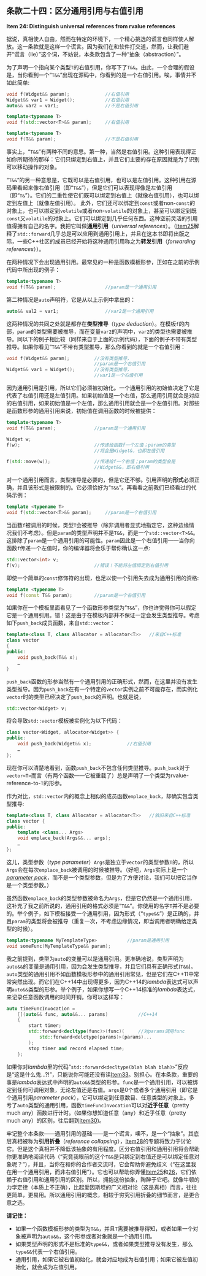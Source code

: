 ## 条款二十四：区分通用引用与右值引用

**Item 24: Distinguish universal references from rvalue references**

据说，真相使人自由，然而在特定的环境下，一个精心挑选的谎言也同样使人解放。这一条款就是这样一个谎言。因为我们在和软件打交道，然而，让我们避开“谎言（lie）”这个词，不妨说，本条款包含了一种“抽象（abstraction）”。

为了声明一个指向某个类型`T`的右值引用，你写下了`T&&`。由此，一个合理的假设是，当你看到一个“`T&&`”出现在源码中，你看到的是一个右值引用。唉，事情并不如此简单:

```cpp
void f(Widget&& param);             //右值引用
Widget&& var1 = Widget();           //右值引用
auto&& var2 = var1;                 //不是右值引用

template<typename T>
void f(std::vector<T>&& param);     //右值引用

template<typename T>
void f(T&& param);                  //不是右值引用
```

事实上，“`T&&`”有两种不同的意思。第一种，当然是右值引用。这种引用表现得正如你所期待的那样：它们只绑定到右值上，并且它们主要的存在原因就是为了识别可以移动操作的对象。

“`T&&`”的另一种意思是，它既可以是右值引用，也可以是左值引用。这种引用在源码里看起来像右值引用（即“`T&&`”），但是它们可以表现得像是左值引用（即“`T&`”）。它们的二重性使它们既可以绑定到右值上（就像右值引用），也可以绑定到左值上（就像左值引用）。 此外，它们还可以绑定到`const`或者non-`const`的对象上，也可以绑定到`volatile`或者non-`volatile`的对象上，甚至可以绑定到既`const`又`volatile`的对象上。它们可以绑定到几乎任何东西。这种空前灵活的引用值得拥有自己的名字。我把它叫做**通用引用**（*universal references*）。（[Item25](https://github.com/kelthuzadx/EffectiveModernCppChinese/blob/master/5.RRefMovSemPerfForw/item25.md)解释了`std::forward`几乎总是可以应用到通用引用上，并且在这本书即将出版之际，一些C++社区的成员已经开始将这种通用引用称之为**转发引用**（*forwarding references*））。

在两种情况下会出现通用引用。最常见的一种是函数模板形参，正如在之前的示例代码中所出现的例子：

```cpp
template<typename T>
void f(T&& param);                  //param是一个通用引用
```

第二种情况是`auto`声明符，它是从以上示例中拿出的：

```cpp
auto&& val2 = var1;                 //var2是一个通用引用
```

这两种情况的共同之处就是都存在**类型推导**（*type deduction*）。在模板`f`的内部，`param`的类型需要被推导，而在变量`var2`的声明中，`var2`的类型也需要被推导。同以下的例子相比较（同样来自于上面的示例代码），下面的例子不带有类型推导。如果你看见“`T&&`”不带有类型推导，那么你看到的就是一个右值引用：

```cpp
void f(Widget&& param);         //没有类型推导，
                                //param是一个右值引用
Widget&& var1 = Widget();       //没有类型推导，
                                //var1是一个右值引用
```

因为通用引用是引用，所以它们必须被初始化。一个通用引用的初始值决定了它是代表了右值引用还是左值引用。如果初始值是一个右值，那么通用引用就会是对应的右值引用，如果初始值是一个左值，那么通用引用就会是一个左值引用。对那些是函数形参的通用引用来说，初始值在调用函数的时候被提供：

```cpp
template<typename T>
void f(T&& param);              //param是一个通用引用

Widget w;
f(w);                           //传递给函数f一个左值；param的类型
                                //将会是Widget&，也即左值引用

f(std::move(w));                //传递给f一个右值；param的类型会是
                                //Widget&&，即右值引用
```

对一个通用引用而言，类型推导是必要的，但是它还不够。引用声明的**形式**必须正确，并且该形式是被限制的。它必须恰好为“`T&&`”。再看看之前我们已经看过的代码示例：

```cpp
template <typename T>
void f(std::vector<T>&& param);     //param是一个右值引用
```

当函数`f`被调用的时候，类型`T`会被推导（除非调用者显式地指定它，这种边缘情况我们不考虑）。但是`param`的类型声明并不是`T&&`，而是一个`std::vector<T>&&`。这排除了`param`是一个通用引用的可能性。`param`因此是一个右值引用——当你向函数`f`传递一个左值时，你的编译器将会乐于帮你确认这一点:

```cpp
std::vector<int> v;
f(v);                           //错误！不能将左值绑定到右值引用
```

即使一个简单的`const`修饰符的出现，也足以使一个引用失去成为通用引用的资格:

```cpp
template <typename T>
void f(const T&& param);        //param是一个右值引用
```
如果你在一个模板里面看见了一个函数形参类型为“`T&&`”，你也许觉得你可以假定它是一个通用引用。错！这是由于在模板内部并不保证一定会发生类型推导。考虑如下`push_back`成员函数，来自`std::vector`：

```cpp
template<class T, class Allocator = allocator<T>>   //来自C++标准
class vector
{
public:
    void push_back(T&& x);
    …
}
```

`push_back`函数的形参当然有一个通用引用的正确形式，然而，在这里并没有发生类型推导。因为`push_back`在有一个特定的`vector`实例之前不可能存在，而实例化`vector`时的类型已经决定了`push_back`的声明。也就是说，

```cpp
std::vector<Widget> v;
```

将会导致`std::vector`模板被实例化为以下代码：

```cpp
class vector<Widget, allocator<Widget>> {
public:
    void push_back(Widget&& x);             //右值引用
    …
};
```

现在你可以清楚地看到，函数`push_back`不包含任何类型推导。`push_back`对于`vector<T>`而言（有两个函数——它被重载了）总是声明了一个类型为rvalue-reference-to-`T`的形参。

作为对比，`std::vector`内的概念上相似的成员函数`emplace_back`，却确实包含类型推导:

```cpp
template<class T, class Allocator = allocator<T>>   //依旧来自C++标准
class vector {
public:
    template <class... Args>
    void emplace_back(Args&&... args);
    …
};
```

这儿，类型参数（*type parameter*）`Args`是独立于`vector`的类型参数`T`的，所以`Args`会在每次`emplace_back`被调用的时候被推导。（好吧，`Args`实际上是一个[*parameter pack*](https://en.cppreference.com/w/cpp/language/parameter_pack)，而不是一个类型参数，但是为了方便讨论，我们可以把它当作是一个类型参数。）

虽然函数`emplace_back`的类型参数被命名为`Args`，但是它仍然是一个通用引用，这补充了我之前所说的，通用引用的格式必须是“`T&&`”。你使用的名字`T`并不是必要的。举个例子，如下模板接受一个通用引用，因为形式（“`type&&`”）是正确的，并且`param`的类型将会被推导（重复一次，不考虑边缘情况，即当调用者明确给定类型的时候）。

```cpp
template<typename MyTemplateType>           //param是通用引用
void someFunc(MyTemplateType&& param);
```

我之前提到，类型为`auto`的变量可以是通用引用。更准确地说，类型声明为`auto&&`的变量是通用引用，因为会发生类型推导，并且它们具有正确形式(`T&&`)。`auto`类型的通用引用不如函数模板形参中的通用引用常见，但是它们在C++11中常常突然出现。而它们在C++14中出现得更多，因为C++14的*lambda*表达式可以声明`auto&&`类型的形参。举个例子，如果你想写一个C++14标准的*lambda*表达式，来记录任意函数调用的时间开销，你可以这样写：

```cpp
auto timeFuncInvocation =
    [](auto&& func, auto&&... params)           //C++14
    {
        start timer;
        std::forward<decltype(func)>(func)(     //对params调用func
            std::forward<delctype(params)>(params)...
        );
        stop timer and record elapsed time;
    };
```

如果你对*lambda*里的代码“`std::forward<decltype(blah blah blah)>`”反应是“这是什么鬼...?!”，只能说你可能还没有读[Item33](https://github.com/kelthuzadx/EffectiveModernCppChinese/blob/master/6.LambdaExpressions/item33.md)。别担心。在本条款，重要的事是*lambda*表达式中声明的`auto&&`类型的形参。`func`是一个通用引用，可以被绑定到任何可调用对象，无论左值还是右值。`args`是0个或者多个通用引用（即它是个通用引用*parameter pack*），它可以绑定到任意数目、任意类型的对象上。多亏了`auto`类型的通用引用，函数`timeFuncInvocation`可以对**近乎任意**（pretty much any）函数进行计时。(如果你想知道任意（any）和近乎任意（pretty much any）的区别，往后翻到[Item30](https://github.com/kelthuzadx/EffectiveModernCppChinese/blob/master/5.RRefMovSemPerfForw/item30.md))。

牢记整个本条款——通用引用的基础——是一个谎言，噢不，是一个“抽象”。其底层真相被称为**引用折叠**（*reference collapsing*），[Item28](https://github.com/kelthuzadx/EffectiveModernCppChinese/blob/master/5.RRefMovSemPerfForw/item28.md)的专题将致力于讨论它。但是这个真相并不降低该抽象的有用程度。区分右值引用和通用引用将会帮助你更准确地阅读代码（“究竟我眼前的这个`T&&`是只绑定到右值还是可以绑定任意对象呢？”），并且，当你在和你的合作者交流时，它会帮助你避免歧义（“在这里我在用一个通用引用，而非右值引用”）。它也可以帮助你弄懂[Item25](https://github.com/kelthuzadx/EffectiveModernCppChinese/blob/master/5.RRefMovSemPerfForw/item25.md)和[26](https://github.com/kelthuzadx/EffectiveModernCppChinese/blob/master/5.RRefMovSemPerfForw/item26.md)，它们依赖于右值引用和通用引用的区别。所以，拥抱这份抽象，陶醉于它吧。就像牛顿的力学定律（本质上不正确），比起爱因斯坦的广义相对论（这是真相）而言，往往更简单，更易用。所以通用引用的概念，相较于穷究引用折叠的细节而言，是更合意之选。

**请记住：**

- 如果一个函数模板形参的类型为`T&&`，并且`T`需要被推导得知，或者如果一个对象被声明为`auto&&`，这个形参或者对象就是一个通用引用。
- 如果类型声明的形式不是标准的`type&&`，或者如果类型推导没有发生，那么`type&&`代表一个右值引用。
- 通用引用，如果它被右值初始化，就会对应地成为右值引用；如果它被左值初始化，就会成为左值引用。
